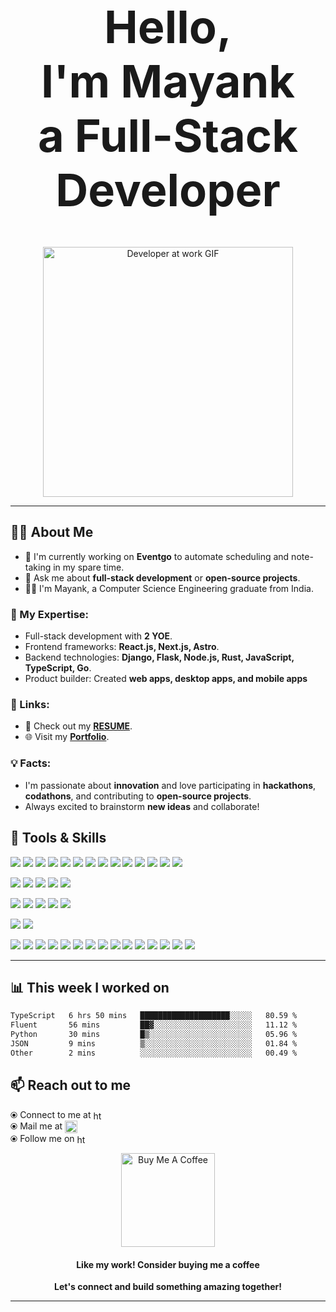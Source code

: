 <h1 align="center" style="font-size: 72px;">
  Hello,<br> I'm <strong>Mayank</strong> <br> a <strong>Full-Stack Developer</strong>
</h1>

<p align="center">
  <img alt="Developer at work GIF" src="https://media1.tenor.com/m/UttC4AITYR4AAAAd/full-stack-developer.gif" width="auto" height="400" />
</p>

---

## 🤵‍♂️ About Me

- 🌱 I'm currently working on **Eventgo** to automate scheduling and note-taking in my spare time.
- 💬 Ask me about **full-stack development** or **open-source projects**.
- 🧑‍🎓 I'm Mayank, a Computer Science Engineering graduate from India.

### 🔹 My Expertise:
- Full-stack development with **2 YOE**.
- Frontend frameworks: **React.js, Next.js, Astro**.
- Backend technologies: **Django, Flask, Node.js, Rust, JavaScript, TypeScript, Go**.
- Product builder: Created **web apps, desktop apps, and mobile apps**

### 📝 Links:
- 📜 Check out my [**RESUME**](https://drive.google.com/file/d/1LlbgbbRewj9dBLwfEicblCw46jqaAeaF/view?usp=drive_link).
- 🌐 Visit my [**Portfolio**](https://www.mstomar.me).

### 💡 Facts:
- I'm passionate about **innovation** and love participating in **hackathons**, **codathons**, and contributing to **open-source projects**.
- Always excited to brainstorm **new ideas** and collaborate!

## 💼 Tools & Skills

![](https://img.shields.io/badge/Code-JavaScript-informational?style=flat&logo=JavaScript&logoColor=white&color=4AB197)
![](https://img.shields.io/badge/Code-TypeScript-informational?style=flat&logo=TypeScript&logoColor=white&color=4AB197)
![](https://img.shields.io/badge/Code-Java-informational?style=flat&logo=java&logoColor=white&color=4AB197)
![](https://img.shields.io/badge/Code-Python-informational?style=flat&logo=Python&logoColor=white&color=4AB197)
![](https://img.shields.io/badge/Code-Go-informational?style=flat&logo=Go&logoColor=white&color=4AB197)
![](https://img.shields.io/badge/Code-Rust-informational?style=flat&logo=Rust&logoColor=white&color=4AB197)
![](https://img.shields.io/badge/Code-WASM-informational?style=flat&logo=wasm&logoColor=white&color=4AB197)
![](https://img.shields.io/badge/Code-Ruby-informational?style=flat&logo=ruby&logoColor=white&color=4AB197)
![](https://img.shields.io/badge/Code-Shell-informational?style=flat&logo=shell&logoColor=white&color=4AB197)
![](https://img.shields.io/badge/Code-React-informational?style=flat&logo=react&logoColor=white&color=4AB197)
![](https://img.shields.io/badge/Code-Next-informational?style=flat&logo=nextjs&logoColor=white&color=4AB197)
![](https://img.shields.io/badge/Code-Gatsby-informational?style=flat&logo=gatsby&logoColor=white&color=4AB197)
![](https://img.shields.io/badge/Code-Redux-informational?style=flat&logo=Redux&logoColor=white&color=4AB197)
![](https://img.shields.io/badge/Code-Vue-informational?style=flat&logo=react&logoColor=white&color=4AB197)
<be>

![](https://img.shields.io/badge/DB-MySQL-informational?style=flat&logo=MySQL&logoColor=white&color=4AB197)
![](https://img.shields.io/badge/DB-SQLite-informational?style=flat&logo=sqlite&logoColor=white&color=4AB197)
![](https://img.shields.io/badge/DB-PostgreSQL-informational?style=flat&logo=postgresql&logoColor=white&color=4AB197)
![](https://img.shields.io/badge/DB-MongoDB-informational?style=flat&logo=MongoDB&logoColor=white&color=4AB197)
![](https://img.shields.io/badge/DB-Redis-informational?style=flat&logo=redis&logoColor=white&color=4AB197)
<br>

![](https://img.shields.io/badge/Style-CSS-informational?style=flat&logo=css3&logoColor=white&color=4AB197)
![](https://img.shields.io/badge/Style-Sass-informational?style=flat&logo=Sass&logoColor=white&color=4AB197)
![](https://img.shields.io/badge/Style-Bootstrap-informational?style=flat&logo=react-bootstrap-CSS&logoColor=white&color=4AB197)
![](https://img.shields.io/badge/Style-Tailwind-informational?style=flat&logo=Tailwind-CSS&logoColor=white&color=4AB197)
![](https://img.shields.io/badge/Style-Styled_Components-informational?style=flat&logo=styled-components&logoColor=white&color=4AB197)
<br>

![](https://img.shields.io/badge/Test-Jest-informational?style=flat&logo=jest&logoColor=white&color=4AB197)
![](https://img.shields.io/badge/Test-Cypress-informational?style=flat&logo=Cypress&logoColor=white&color=4AB197)
<br>

![](https://img.shields.io/badge/Tools-Docker-informational?style=flat&logo=docker&logoColor=white&color=4AB197)
![](https://img.shields.io/badge/Tools-Linux-informational?style=flat&logo=linux&logoColor=white&color=4AB197)
![](https://img.shields.io/badge/Tools-NGINX-informational?style=flat&logo=nginx&logoColor=white&color=4AB197)
![](https://img.shields.io/badge/Tools-Netlify-informational?style=flat&logo=netlify&logoColor=white&color=4AB197)
![](https://img.shields.io/badge/Tools-Vercel-informational?style=flat&logo=vercel&logoColor=white&color=4AB197)
![](https://img.shields.io/badge/Tools-Actions-informational?style=flat&logo=github-actions&logoColor=white&color=4AB197)
![](https://img.shields.io/badge/Tools-NPM-informational?style=flat&logo=npm&logoColor=white&color=4AB197)
![](https://img.shields.io/badge/Tools-Postman-informational?style=flat&logo=Postman&logoColor=white&color=4AB197)
![](https://img.shields.io/badge/Tools-Photoshop-informational?style=flat&logo=Adobe-Photoshop&logoColor=white&color=4AB197)
![](https://img.shields.io/badge/Tools-Illustrator-informational?style=flat&logo=Adobe-Illustrator&logoColor=white&color=4AB197)
![](https://img.shields.io/badge/Tools-AdobeXD-informational?style=flat&logo=Adobe-XD&logoColor=white&color=4AB197)
![](https://img.shields.io/badge/Tools-GitHub-informational?style=flat&logo=GitHub&logoColor=white&color=4AB197)
![](https://img.shields.io/badge/Tools-GitLab-informational?style=flat&logo=GitLab&logoColor=white&color=4AB197)
![](https://img.shields.io/badge/Tools-GitPod-informational?style=flat&logo=GitPod&logoColor=white&color=4AB197)
![](https://img.shields.io/badge/Tools-Bitbucket-informational?style=flat&logo=Bitbucket&logoColor=white&color=4AB197)
<br>

<hr />

<!-- 
<div align="center">
  
![](https://komarev.com/ghpvc/?username=mstomar698&color=green)
[![wakatime](https://wakatime.com/badge/user/e027a351-bf5f-4bbf-92d6-1037bb62c845.svg)](https://wakatime.com/@e027a351-bf5f-4bbf-92d6-1037bb62c845)

</div>
-->
  
## 📊 **This week I worked on**

<!--START_SECTION:waka-->

```txt
TypeScript   6 hrs 50 mins   ████████████████████░░░░░   80.59 %
Fluent       56 mins         ██▓░░░░░░░░░░░░░░░░░░░░░░   11.12 %
Python       30 mins         █▒░░░░░░░░░░░░░░░░░░░░░░░   05.96 %
JSON         9 mins          ▒░░░░░░░░░░░░░░░░░░░░░░░░   01.84 %
Other        2 mins          ░░░░░░░░░░░░░░░░░░░░░░░░░   00.49 %
```

<!--END_SECTION:waka-->
<!-- 
## 📊 **This Year has been hectic, I guess 🤠**
[![Harlok's WakaTime stats](https://github-readme-stats.vercel.app/api/wakatime?username=mstomar698&layout=compact)](https://github.com/anuraghazra/github-readme-stats)
  -->
</p>

<!-- 
## <img align="center" src="github-cat.gif" alt="Github-Stats" height="45" width="40" /> My Github Stats

<div align="center">

![Mayank's GitHub stats](https://github-readme-stats.vercel.app/api?username=mstomar698&show_icons=true&theme=dark)

  
[![GitHub Streak](https://github-readme-streak-stats.herokuapp.com/?user=mstomar698&theme=neon-dark)](https://git.io/streak-stats)

</div>

## <img align="center" src="991ea426-62e2-4d81-a9fa-1e5d123dc0ad.gif" alt="Github-Stats" height="45" width="40" /> GitHub Achievements

<div align="center">

[![trophy](https://github-profile-trophy.vercel.app/?username=mstomar698&row=2&column=3)](https://github.com/mstomar698/github-profile-trophy)

</div>
  -->
  
## 📫 Reach out to me

⦿ Connect to me at [<img align="center" src="https://raw.githubusercontent.com/rahuldkjain/github-profile-readme-generator/master/src/images/icons/Social/linked-in-alt.svg" alt="https://www.linkedin.com/in/mayank-tomar-726187205/" height="16" width="16" />](https://www.linkedin.com/in/mayank-tomar-726187205/) <br>
⦿ Mail me at [<img align="center" src="https://cdn.pixabay.com/photo/2016/06/13/17/30/mail-1454731_1280.png" alt="mail" height="20" width="20" />](mailto:tomarm698@gmail.com) <br>
⦿ Follow me on [<img align="center" src="https://raw.githubusercontent.com/rahuldkjain/github-profile-readme-generator/master/src/images/icons/Social/github.svg" alt="https://github.com/mstomar698/" height="16" width="16" />](https://github.com/mstomar698) <br>

<div align="center">

<a href="https://www.buymeacoffee.com/mstomar698" target="_blank"><img src="https://cdn.buymeacoffee.com/buttons/v2/default-red.png" alt="Buy Me A Coffee" width="150" ></a>

#### Like my work! Consider buying me a coffee

</div>

<p align="center">
  <strong>Let's connect and build something amazing together!</strong>
</p>

<hr />
